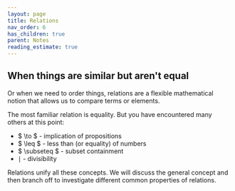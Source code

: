 ```yaml
---
layout: page
title: Relations
nav_order: 6
has_children: true
parent: Notes
reading_estimate: true
---
```


## When things are similar but aren't equal 

Or when we need to order things, relations are a 
flexible mathematical notion that allows us to compare 
terms or elements. 

The most familiar relation is equality. But you 
have encountered many others at this point: 
- $ \to $ - implication of propositions 
- $ \leq $ - less than (or equality) of numbers
- $ \subseteq $ - subset containment 
- $\mid$ - divisibility

Relations unify all these concepts. We will discuss 
the general concept and then branch off to investigate 
different common properties of relations. 
